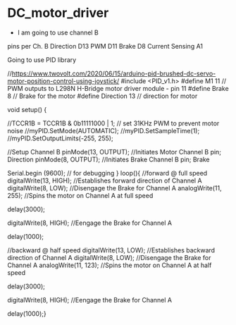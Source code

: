 # DC_motor_driver
- I am going to use channel B


pins per Ch. B
Direction		D13
PWM		D11
Brake		D8
Current Sensing		A1

Going to use PID library

//https://www.twovolt.com/2020/06/15/arduino-pid-brushed-dc-servo-motor-position-control-using-joystick/
#include <PID_v1.h>
#define M1 11 // PWM outputs to L298N H-Bridge motor driver module - pin 11
#define Brake 8 // Brake for the motor
#define Direction 13 // direction for motor


void setup() {

//TCCR1B = TCCR1B & 0b11111000 | 1; // set 31KHz PWM to prevent motor noise
//myPID.SetMode(AUTOMATIC);
//myPID.SetSampleTime(1);
//myPID.SetOutputLimits(-255, 255);  

  //Setup Channel B
  pinMode(13, OUTPUT); //Initiates Motor Channel B pin; Direction
  pinMode(8, OUTPUT); //Initiates Brake Channel B pin; Brake
  
Serial.begin (9600); // for debugging
}
loop(){
 //forward @ full speed
  digitalWrite(13, HIGH); //Establishes forward direction of Channel A
  digitalWrite(8, LOW);   //Disengage the Brake for Channel A
  analogWrite(11, 255);   //Spins the motor on Channel A at full speed
  
  delay(3000);
  
  digitalWrite(8, HIGH); //Eengage the Brake for Channel A

  delay(1000);
  
  //backward @ half speed
  digitalWrite(13, LOW); //Establishes backward direction of Channel A
  digitalWrite(8, LOW);   //Disengage the Brake for Channel A
  analogWrite(11, 123);   //Spins the motor on Channel A at half speed
  
  delay(3000);
  
  digitalWrite(8, HIGH); //Eengage the Brake for Channel A
  
  delay(1000);}
